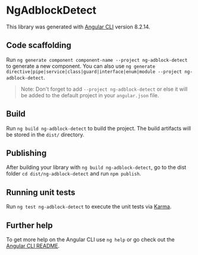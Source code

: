 # NgAdblockDetect

This library was generated with [Angular CLI](https://github.com/angular/angular-cli) version 8.2.14.

## Code scaffolding

Run `ng generate component component-name --project ng-adblock-detect` to generate a new component. You can also use `ng generate directive|pipe|service|class|guard|interface|enum|module --project ng-adblock-detect`.
> Note: Don't forget to add `--project ng-adblock-detect` or else it will be added to the default project in your `angular.json` file. 

## Build

Run `ng build ng-adblock-detect` to build the project. The build artifacts will be stored in the `dist/` directory.

## Publishing

After building your library with `ng build ng-adblock-detect`, go to the dist folder `cd dist/ng-adblock-detect` and run `npm publish`.

## Running unit tests

Run `ng test ng-adblock-detect` to execute the unit tests via [Karma](https://karma-runner.github.io).

## Further help

To get more help on the Angular CLI use `ng help` or go check out the [Angular CLI README](https://github.com/angular/angular-cli/blob/master/README.md).
